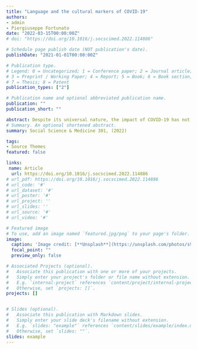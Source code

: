 ```yaml
---
title: "Language and the cultural markers of COVID-19"
authors:
- admin
- Piergiuseppe Fortunato
date: "2022-03-15T00:00:00Z"
# doi: "https://doi.org/10.1016/j.socscimed.2022.114886"

# Schedule page publish date (NOT publication's date).
publishDate: "2021-01-01T00:00:00Z"

# Publication type.
# Legend: 0 = Uncategorized; 1 = Conference paper; 2 = Journal article;
# 3 = Preprint / Working Paper; 4 = Report; 5 = Book; 6 = Book section;
# 7 = Thesis; 8 = Patent
publication_types: ["2"]

# Publication name and optional abbreviated publication name.
publication: ""
publication_short: ""

abstract: Despite its universal nature, the impact of COVID-19 has not been geographically homogeneous. While certain countries and regions have been severely affected, registering record infection rates and excess deaths, others experienced only milder outbreaks. We investigate to what extent human factors, in particular cultural origins reflected in different attitudes and behavioural norms, can explain different degrees of exposure to the virus. Motivated by the linguistic relativity hypothesis, we take language as a proxy for cultural origins and exploit the exogenous variation in the language spoken around the border that divides the French- and German-speaking parts of Switzerland to estimate the impact of culture on exposure to COVID-19. The results obtained using a spatial regression discontinuity design reveal, that within 50- and 25- kilometres bandwidth from the language border, the average COVID-19 exposure levels for individuals in French speaking municipalities was higher. In particular, we find that German speaking municipalities were associated with a reduction of around 40% - 50% in the odds of COVID-19 exposure compared to the French speaking municipalities.
# Summary. An optional shortened abstract.
summary: Social Science & Medicine 301, (2022) 

tags:
- Source Themes
featured: false

links:
 name: Article
  url: https://doi.org/10.1016/j.socscimed.2022.114886
# url_pdf: https://doi.org/10.1016/j.socscimed.2022.114886
# url_code: '#'
# url_dataset: '#'
# url_poster: '#'
# url_project: ''
# url_slides: ''
# url_source: '#'
# url_video: '#'

# Featured image
# To use, add an image named `featured.jpg/png` to your page's folder. 
image:
  caption: 'Image credit: [**Unsplash**](https://unsplash.com/photos/s9CC2SKySJM)'
  focal_point: ""
  preview_only: false

# Associated Projects (optional).
#   Associate this publication with one or more of your projects.
#   Simply enter your project's folder or file name without extension.
#   E.g. `internal-project` references `content/project/internal-project/index.md`.
#   Otherwise, set `projects: []`.
projects: []


# Slides (optional).
#   Associate this publication with Markdown slides.
#   Simply enter your slide deck's filename without extension.
#   E.g. `slides: "example"` references `content/slides/example/index.md`.
#   Otherwise, set `slides: ""`.
slides: example
---
```


